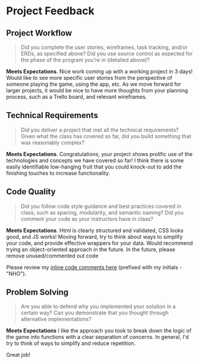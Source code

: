 # Project Feedback

## Project Workflow

>Did you complete the user stories, wireframes, task tracking, and/or ERDs, as specified above? Did you use source control as expected for the phase of the program you’re in (detailed above)?

**Meets Expectations**. Nice work coming up with a working project in 3 days! Would like to see more specific user stories from the perspective of someone playing the game, using the app, etc. As we move forward for larger projects, it would be nice to have more thoughts from your planning process, such as a Trello board, and relevant wireframes.

## Technical Requirements

>Did you deliver a project that met all the technical requirements? Given what the class has covered so far, did you build something that was reasonably complex?

**Meets Expectations**. Congratulations, your project shows prolific use of the technologies and concepts we have covered so far! I think there is some easily identifiable low-hanging fruit that you could knock-out to add the finishing touches to increase functionality.

## Code Quality

>Did you follow code style guidance and best practices covered in class, such as spacing, modularity, and semantic naming? Did you comment your code as your instructors have in class?

**Meets Expectations**. Html is clearly structured and validated, CSS looks good, and JS works! Moving forward, try to think about ways to simplify your code, and provide effective wrappers for your data. Would recommend trying an object-oriented approach in the future. In the future, please remove unused/commented out code

 Please review my [inline code comments here](https://github.com/shindigira/Project1/compare/master...nolds9:feedback) (prefixed with my initials - "NHO").


## Problem Solving

>Are you able to defend why you implemented your solution in a certain way? Can you demonstrate that you thought through alternative implementations?

**Meets Expectations**
I like the approach you took to break down the logic of the game into functions with a clear separation of concerns. In general, I'd try to think of ways to simplify and reduce repetition.

Great job!
